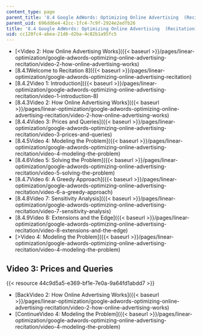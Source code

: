```yaml
---
content_type: page
parent_title: '8.4 Google AdWords: Optimizing Online Advertising  (Recitation)'
parent_uid: 696dd6e4-42cc-1fc4-7c9f-2924e2edfb26
title: '8.4 Google AdWords: Optimizing Online Advertising  (Recitation)'
uid: cc120fc4-abea-21d6-d2ba-4c82b1a95fc5
---
```


*   [<Video 2: How Online Advertising Works]({{< baseurl >}}/pages/linear-optimization/google-adwords-optimizing-online-advertising-recitation/video-2-how-online-advertising-works)
*   [8.4.1Welcome to Recitation 8]({{< baseurl >}}/pages/linear-optimization/google-adwords-optimizing-online-advertising-recitation)
*   [8.4.2Video 1: Introduction]({{< baseurl >}}/pages/linear-optimization/google-adwords-optimizing-online-advertising-recitation/video-1-introduction-8)
*   [8.4.3Video 2: How Online Advertising Works]({{< baseurl >}}/pages/linear-optimization/google-adwords-optimizing-online-advertising-recitation/video-2-how-online-advertising-works)
*   [8.4.4Video 3: Prices and Queries]({{< baseurl >}}/pages/linear-optimization/google-adwords-optimizing-online-advertising-recitation/video-3-prices-and-queries)
*   [8.4.5Video 4: Modeling the Problem]({{< baseurl >}}/pages/linear-optimization/google-adwords-optimizing-online-advertising-recitation/video-4-modeling-the-problem)
*   [8.4.6Video 5: Solving the Problem]({{< baseurl >}}/pages/linear-optimization/google-adwords-optimizing-online-advertising-recitation/video-5-solving-the-problem)
*   [8.4.7Video 6: A Greedy Approach]({{< baseurl >}}/pages/linear-optimization/google-adwords-optimizing-online-advertising-recitation/video-6-a-greedy-approach)
*   [8.4.8Video 7: Sensitivity Analysis]({{< baseurl >}}/pages/linear-optimization/google-adwords-optimizing-online-advertising-recitation/video-7-sensitivity-analysis)
*   [8.4.9Video 8: Extensions and the Edge]({{< baseurl >}}/pages/linear-optimization/google-adwords-optimizing-online-advertising-recitation/video-8-extensions-and-the-edge)
*   [\>Video 4: Modeling the Problem]({{< baseurl >}}/pages/linear-optimization/google-adwords-optimizing-online-advertising-recitation/video-4-modeling-the-problem)

Video 3: Prices and Queries
---------------------------

{{< resource 44c9d5a5-e369-bf1e-7e0a-9a64fd1abdd7 >}}

*   [BackVideo 2: How Online Advertising Works]({{< baseurl >}}/pages/linear-optimization/google-adwords-optimizing-online-advertising-recitation/video-2-how-online-advertising-works)
*   [ContinueVideo 4: Modeling the Problem]({{< baseurl >}}/pages/linear-optimization/google-adwords-optimizing-online-advertising-recitation/video-4-modeling-the-problem)